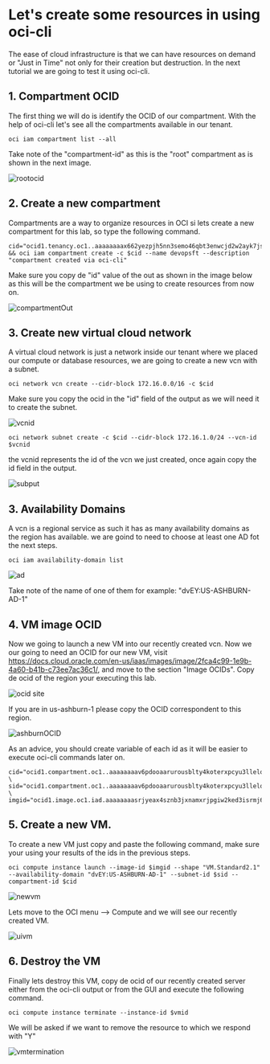 # Let's create some resources in using oci-cli

The ease of cloud infrastructure is that we can have resources on demand or "Just in Time" not only for their creation but destruction. In the next tutorial we are going to test it using oci-cli.

## 1. Compartment OCID

The first thing we will do is identify the OCID of our compartment. With the help of oci-cli let's see all the compartments available in our tenant.

```shell
oci iam compartment list --all
```

Take note of the "compartment-id" as this is the "root" compartment as is shown in the next image.

![rootocid](/src/img/ocicli/ocid.jpg)

## 2. Create a new compartment 

Compartments are a way to organize resources in OCI si lets  create a new compartment  for this lab, so type the following command.

```
cid="ocid1.tenancy.oc1..aaaaaaaax662yezpjh5nn3semo46qbt3enwcjd2w2ayk7jsl6tgrbk2kxafr" && oci iam compartment create -c $cid --name devopsft --description "compartment created via oci-cli"
```

Make sure you copy de "id" value of the out as shown in the image below as this will be the compartment we be using to create resources from now on.

![compartmentOut](/src/img/ocicli/cid_output.jpg)

## 3. Create new virtual cloud network

A virtual cloud network is just a network inside our tenant where we placed our compute or database resources, we are going to create a new vcn with a subnet.

```shell
oci network vcn create --cidr-block 172.16.0.0/16 -c $cid
```

Make sure you copy the ocid in the "id" field of the output as we will need it to create the subnet.

![vcnid](/src/img/ocicli/vcnoutput.jpg)

```shell
oci network subnet create -c $cid --cidr-block 172.16.1.0/24 --vcn-id $vcnid
```

the vcnid represents the id of the vcn we just created, once again copy the id field in the output.

![subput](/src/img/ocicli/subnetoutput.jpg)

## 3. Availability Domains

A vcn is a regional service as such it has as many availability domains as the region has available. we are goind to need to choose at least one AD fot the next steps.

```shell
oci iam availability-domain list
```

![ad](/src/img/ocicli/ads.jpg)

Take note of the name of one of them for example: "dvEY:US-ASHBURN-AD-1"

## 4. VM image OCID

Now we going to launch a new VM into our recently created vcn. Now we our going to need an OCID for our new VM, visit  https://docs.cloud.oracle.com/en-us/iaas/images/image/2fca4c99-1e9b-4a60-b41b-c73ee7ac36c1/, and move to the section "Image OCIDs". Copy de ocid of the region your executing this lab. 

![ocid site](/src/img/ocicli/oracle_img_id_site.jpg)

If you are in us-ashburn-1 please copy the OCID correspondent to this region.

![ashburnOCID](/src/img/ocicli/oracle_img_id_ashburn.jpg)

As an advice, you should create variable of each id as it will be easier to execute oci-cli commands later on.

```shell
cid="ocid1.compartment.oc1..aaaaaaaav6pdooaarurousblty4koterxpcyu3llelogqqueunopmii4j7wsd" \
sid="ocid1.compartment.oc1..aaaaaaaav6pdooaarurousblty4koterxpcyu3llelogqqueundasdwewqeqd" \
imgid="ocid1.image.oc1.iad.aaaaaaaasrjyeax4sznb3jxnamxrjpgiw2ked3isrmj6ktu44uso4mln7dua"
```

## 5. Create a new VM.

To create a new VM just copy and paste the following command, make sure your using your results of the ids in the previous steps.

```shell
oci compute instance launch --image-id $imgid --shape "VM.Standard2.1" --availability-domain "dvEY:US-ASHBURN-AD-1" --subnet-id $sid --compartment-id $cid
```

![newvm](/src/img/ocicli/vmcreating.jpg)

Lets move to the OCI menu --> Compute and we will see our recently created VM.

![uivm](/src/img/ocicli/ui_new_vm.jpg)

## 6. Destroy the  VM

Finally lets destroy this VM, copy de ocid of our recently created server either from the oci-cli output or from the GUI and execute the following command.

```shell
oci compute instance terminate --instance-id $vmid
```

We will be asked if we want to remove the resource to which we respond with "Y"

![vmtermination](/src/img/ocicli/vm_deletion.jpg)


